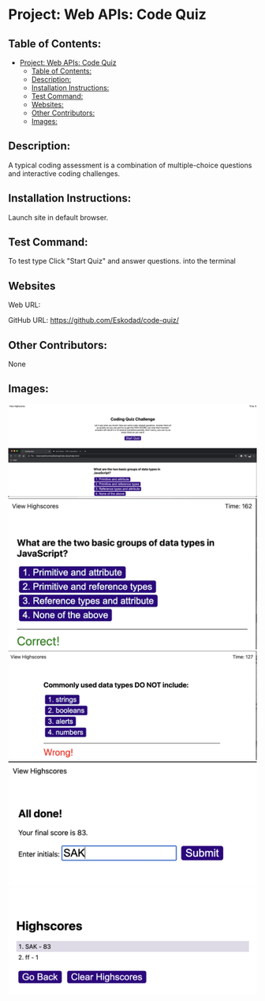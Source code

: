 # Project: Web APIs: Code Quiz


## Table of Contents: 
- [Project: Web APIs: Code Quiz](#project-web-apis-code-quiz)
  - [Table of Contents:](#table-of-contents)
  - [Description:](#description)
  - [Installation Instructions:](#installation-instructions)
  - [Test Command:](#test-command)
  - [Websites:](#websites)
  - [Other Contributors:](#other-contributors)
  - [Images:](#images)


## Description:
A typical coding assessment is a combination of multiple-choice questions and interactive coding challenges.

## Installation Instructions: 
Launch site in default browser.

## Test Command: 
To test type Click "Start Quiz" and answer questions. into the terminal

## Websites

Web URL: 

GitHub URL: https://github.com/Eskodad/code-quiz/


## Other Contributors:
None

## Images:

![Project Screenshot](./assets/images/LaunchPage.png)
![Project Screenshot](./assets/images/AskQuestionExample.png)
![Project Screenshot](./assets/images/CorrectAnswerExample.png)
![Project Screenshot](./assets/images/WrongAnswerExample.png)
![Project Screenshot](./assets/images/FinishPageExample.png)
![Project Screenshot](./assets/images/HighScoreExample.png)

